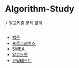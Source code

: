 ﻿# Algorithm-Study

⚡️ 알고리즘 문제 풀이

### # 
- [백준](BOJ)
- [프로그래머스](Programmers)
- [SWEA](SWEA)
- [알고스팟](Algospot)
- [코딩테스트](코딩테스트)
